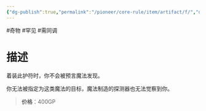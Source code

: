 ```yaml
---
{"dg-publish":true,"permalink":"/pioneer/core-rule/item/artifact/f/","dgPassFrontmatter":true}
---
```


#奇物 #罕见  #需同调 
# 描述
着装此护符时，你不会被预言魔法发现。

你无法被指定为这类魔法的目标，魔法制造的探测器也无法觉察到你。

>**价格**：400GP